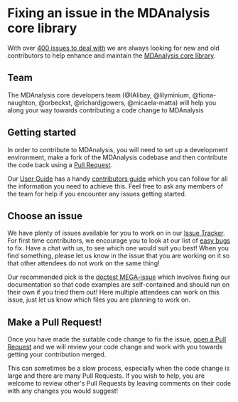 # Fixing an issue in the MDAnalysis core library

With over [400 issues to deal with](https://github.com/MDAnalysis/mdanalysis/issues)
we are always looking for new and old contributors to help enhance
and maintain the [MDAnalysis core library](https://github.com/MDAnalysis/mdanalysis).


## Team

The MDAnalysis core developers team (@IAlibay, @lilyminium, @fiona-naughton,
@orbeckst, @richardjgowers, @micaela-matta) will help you along your way
towards contributing a code change to MDAnalysis


## Getting started

In order to contribute to MDAnalysis, you will need to set up a
development environment, make a fork of the MDAnalysis codebase
and then contribute the code back using a [Pull Request]().

Our [User Guide]() has a handy [contributors guide]() which you can
follow for all the information you need to achieve this. Feel free
to ask any members of the team for help if you encounter any issues
getting started.


## Choose an issue

We have plenty of issues available for you to work on in our
[Issue Tracker](). For first time contributors, we encourage
you to look at our list of [easy bugs]() to fix. Have a chat with us,
to see which one would suit you best! When you find something, please
let us know in the issue that you are working on it so that other
attendees do not work on the same thing!

Our recommended pick is the [doctest MEGA-issue]() which involves
fixing our documentation so that code examples are self-contained
and should run on their own if you tried them out! Here multiple
attendees can work on this issue, just let us know which files you
are planning to work on.

## Make a Pull Request!

Once you have made the suitable code change to fix the issue,
[open a Pull Request]() and we will review your code change
and work with you towards getting your contribution merged.

This can sometimes be a slow process, especially when the
code change is large and there are many Pull Requests. If you
wish to help, you are welcome to review other's Pull Requests
by leaving comments on their code with any changes you would
suggest!

[Pull Request]: https://docs.github.com/en/pull-requests/collaborating-with-pull-requests/proposing-changes-to-your-work-with-pull-requests/about-pull-requests
[contributors guide]: https://userguide.mdanalysis.org/stable/contributing_code.html#adding-code-to-mda
[User Guide]: https://userguide.mdanalysis.org/stable/
[open a Pull Request]: https://userguide.mdanalysis.org/stable/contributing_code.html#adding-code-to-mda
[Issue Tracker]: https://github.com/MDAnalysis/mdanalysis/issues
[easy bugs]: https://github.com/MDAnalysis/mdanalysis/issues?q=is%3Aopen+is%3Aissue+label%3ADifficulty-easy
[doctest MEGA-issue]: https://github.com/MDAnalysis/mdanalysis/issues/3925
